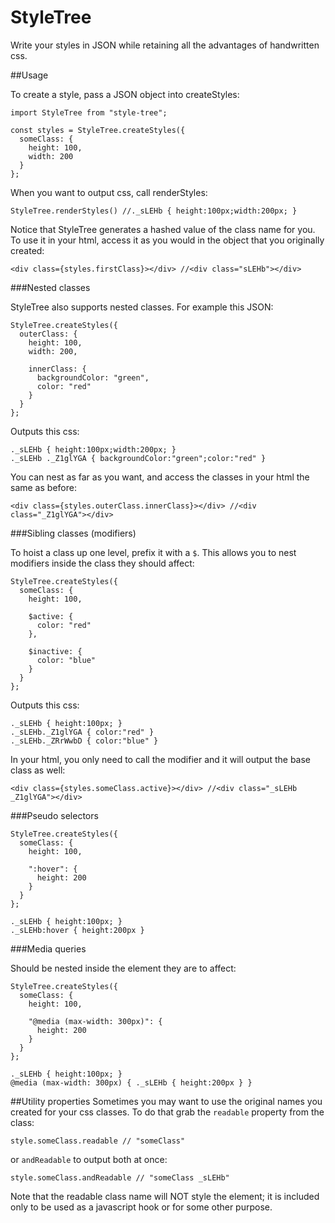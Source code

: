 # StyleTree

Write your styles in JSON while retaining all the advantages of handwritten css.

##Usage

To create a style, pass a JSON object into createStyles:

```
import StyleTree from "style-tree";

const styles = StyleTree.createStyles({
  someClass: {
    height: 100,
    width: 200
  }
};
```

When you want to output css, call renderStyles:
```
StyleTree.renderStyles() //._sLEHb { height:100px;width:200px; }
```

Notice that StyleTree generates a hashed value of the class name for you. To use it in your html, access it as you would in the object that you originally created:
```
<div class={styles.firstClass}></div> //<div class="sLEHb"></div>
```

###Nested classes

StyleTree also supports nested classes. For example this JSON:
```
StyleTree.createStyles({
  outerClass: {
    height: 100,
    width: 200,

    innerClass: {
      backgroundColor: "green",
      color: "red"
    }
  }
};
```
Outputs this css:
```
._sLEHb { height:100px;width:200px; }
._sLEHb ._Z1glYGA { backgroundColor:"green";color:"red" }
```
You can nest as far as you want, and access the classes in your html the same as before:
```
<div class={styles.outerClass.innerClass}></div> //<div class="_Z1glYGA"></div>
```

###Sibling classes (modifiers)

To hoist a class up one level, prefix it with a `$`. This allows you to nest modifiers inside the class they should affect:
```
StyleTree.createStyles({
  someClass: {
    height: 100,

    $active: {
      color: "red"
    },

    $inactive: {
      color: "blue"
    }
  }
};
```
Outputs this css:
```
._sLEHb { height:100px; }
._sLEHb._Z1glYGA { color:"red" }
._sLEHb._ZRrWwbD { color:"blue" }
```
In your html, you only need to call the modifier and it will output the base class as well:
```
<div class={styles.someClass.active}></div> //<div class="_sLEHb _Z1glYGA"></div>
```

###Pseudo selectors
```
StyleTree.createStyles({
  someClass: {
    height: 100,

    ":hover": {
      height: 200
    }
  }
};

._sLEHb { height:100px; }
._sLEHb:hover { height:200px }
```

###Media queries

Should be nested inside the element they are to affect:
```
StyleTree.createStyles({
  someClass: {
    height: 100,

    "@media (max-width: 300px)": {
      height: 200
    }
  }
};

._sLEHb { height:100px; }
@media (max-width: 300px) { ._sLEHb { height:200px } }
```

##Utility properties
Sometimes you may want to use the original names you created for your css classes. To do that grab the `readable` property from the class:
```
style.someClass.readable // "someClass"
```
or `andReadable` to output both at once:
```
style.someClass.andReadable // "someClass _sLEHb"
```
Note that the readable class name will NOT style the element; it is included only to be used as a javascript hook or for some other purpose.
